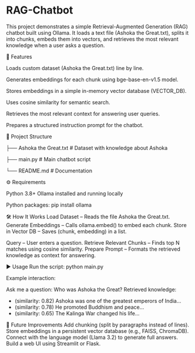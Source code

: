 # RAG-Chatbot
This project demonstrates a simple Retrieval-Augmented Generation (RAG) chatbot built using Ollama. It loads a text file (Ashoka the Great.txt), splits it into chunks, embeds them into vectors, and retrieves the most relevant knowledge when a user asks a question.

🚀 Features

Loads custom dataset (Ashoka the Great.txt) line by line.

Generates embeddings for each chunk using bge-base-en-v1.5 model.

Stores embeddings in a simple in-memory vector database (VECTOR_DB).

Uses cosine similarity for semantic search.

Retrieves the most relevant context for answering user queries.

Prepares a structured instruction prompt for the chatbot.

📂 Project Structure

├── Ashoka the Great.txt    # Dataset with knowledge about Ashoka

├── main.py                 # Main chatbot script

└── README.md               # Documentation

⚙️ Requirements

Python 3.8+
Ollama installed and running locally

Python packages:
pip install ollama

🛠️ How It Works
Load Dataset – Reads the file Ashoka the Great.txt.
Generate Embeddings – Calls ollama.embed() to embed each chunk.
Store in Vector DB – Saves (chunk, embedding) in a list.

Query – User enters a question.
Retrieve Relevant Chunks – Finds top N matches using cosine similarity.
Prepare Prompt – Formats the retrieved knowledge as context for answering.

▶️ Usage
Run the script:
python main.py


Example interaction:

Ask me a question: Who was Ashoka the Great?
Retrieved knowledge:
 - (similarity: 0.82) Ashoka was one of the greatest emperors of India...
 - (similarity: 0.78) He promoted Buddhism and peace...
 - (similarity: 0.65) The Kalinga War changed his life...

🔮 Future Improvements
Add chunking (split by paragraphs instead of lines).
Store embeddings in a persistent vector database (e.g., FAISS, ChromaDB).
Connect with the language model (Llama 3.2) to generate full answers.
Build a web UI using Streamlit or Flask.
